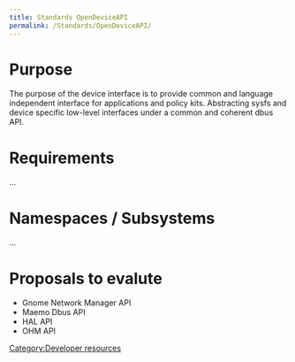 ```yaml
---
title: Standards OpenDeviceAPI
permalink: /Standards/OpenDeviceAPI/
---
```


Purpose
=======

The purpose of the device interface is to provide common and language independent interface for applications and policy kits. Abstracting sysfs and device specific low-level interfaces under a common and coherent dbus API.

Requirements
============

...

Namespaces / Subsystems
=======================

...

Proposals to evalute
====================

-   Gnome Network Manager API
-   Maemo Dbus API
-   HAL API
-   OHM API

[Category:Developer resources](/Category:Developer_resources "wikilink")